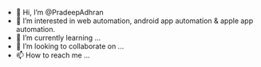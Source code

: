 - 👋 Hi, I’m @PradeepAdhran
- 👀 I’m interested in web automation, android app automation & apple app automation. 
- 🌱 I’m currently learning ...
- 💞️ I’m looking to collaborate on ...
- 📫 How to reach me ...

<!---
PradeepAdhran/PradeepAdhran is a ✨ special ✨ repository because its `README.md` (this file) appears on your GitHub profile.
You can click the Preview link to take a look at your changes.
--->
